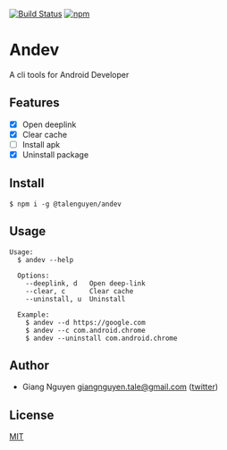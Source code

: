 [![Build Status](https://travis-ci.org/talenguyen/andev.svg?branch=master)](https://travis-ci.org/talenguyen/andev)
[![npm](https://img.shields.io/badge/npm-v1.1.1-blue.svg)](https://www.npmjs.com/package/@talenguyen/andev)

# Andev

A cli tools for Android Developer

## Features

 * [x] Open deeplink 
 * [x] Clear cache
 * [ ] Install apk
 * [x] Uninstall package
 
## Install

```shell
$ npm i -g @talenguyen/andev
```

## Usage

```shell
Usage:
  $ andev --help

  Options:
    --deeplink, d   Open deep-link
    --clear, c      Clear cache
    --uninstall, u  Uninstall 

  Example:
    $ andev --d https://google.com
    $ andev --c com.android.chrome
    $ andev --uninstall com.android.chrome
```

## Author
- Giang Nguyen <giangnguyen.tale@gmail.com> ([twitter](https://twitter.com/Tale_Nguyen))

## License

[MIT](LICENSE)
